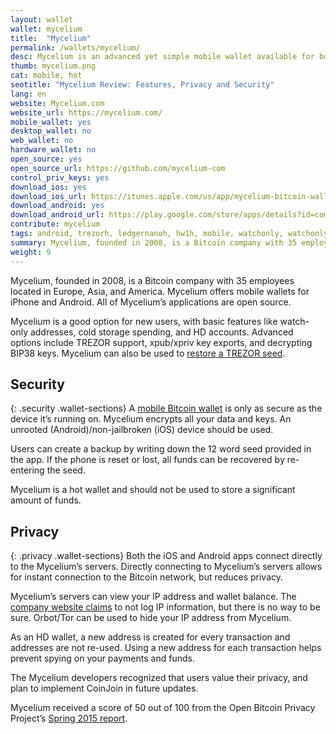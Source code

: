 ```yaml
---
layout: wallet
wallet: mycelium
title:  "Mycelium"
permalink: /wallets/mycelium/
desc: Mycelium is an advanced yet simple mobile wallet available for both Android and iOS devices and gives you full control of your private keys.
thumb: mycelium.png
cat: mobile, hot
seotitle: "Mycelium Review: Features, Privacy and Security"
lang: en
website: Mycelium.com
website_url: https://mycelium.com/
mobile_wallet: yes
desktop_wallet: no
web_wallet: no
hardware_wallet: no
open_source: yes
open_source_url: https://github.com/mycelium-com
control_priv_keys: yes
download_ios: yes
download_ios_url: https://itunes.apple.com/us/app/mycelium-bitcoin-wallet/id943912290?mt=8
download_android: yes
download_android_url: https://play.google.com/store/apps/details?id=com.mycelium.wallet
contribute: mycelium
tags: android, trezorh, ledgernanoh, hw1h, mobile, watchonly, watchonlyxpub, privatekeyimport, pincode, multiaccounts, hdwallet, customfee, bip38, bip39, hwh, coinapult, csspending, bip44, bip70
summary: Mycelium, founded in 2008, is a Bitcoin company with 35 employees located in Europe, Asia, and America. Mycelium offers mobile wallets for iPhone and Android. Mycelium is a good option for beginners, with features like watch-only addresses, cold storage spending, and HD accounts. Advanced features include TREZOR & Ledger support, xpub/xpriv key exports, and decrypting BIP38 keys. Mycelium can also restore hardware wallet seeds from TREZOR or Ledger. Mycelium is the most popular Bitcoin wallet on Android. 
weight: 9
---
```

Mycelium, founded in 2008, is a Bitcoin company with 35 employees located in Europe, Asia, and America. Mycelium offers mobile wallets for iPhone and Android. All of Mycelium’s applications are open source.

Mycelium is a good option for new users, with basic features like watch-only addresses, cold storage spending, and HD accounts. Advanced options include TREZOR support, xpub/xpriv key exports, and decrypting BIP38 keys. Mycelium can also be used to [restore a TREZOR seed](/kb/restore-trezor-seed-mycelium-android/).

## Security
{: .security .wallet-sections}
A [mobile Bitcoin wallet](/wallets/) is only as secure as the device it’s running on. Mycelium encrypts all your data and keys. An unrooted (Android)/non-jailbroken (iOS) device should be used.

Users can create a backup by writing down the 12 word seed provided in the app. If the phone is reset or lost, all funds can be recovered by re-entering the seed.

Mycelium is a hot wallet and should not be used to store a significant amount of funds.

## Privacy
{: .privacy .wallet-sections}
Both the iOS and Android apps connect directly to the Mycelium’s servers. Directly connecting to Mycelium’s servers allows for instant connection to the Bitcoin network, but reduces privacy.

Mycelium’s servers can view your IP address and wallet balance. The [company website claims](https://www.mycelium.com/wallet/FAQ.html#q019) to not log IP information, but there is no way to be sure. Orbot/Tor can be used to hide your IP address from Mycelium.

As an HD wallet, a new address is created for every transaction and addresses are not re-used. Using a new address for each transaction helps prevent spying on your payments and funds.

The Mycelium developers recognized that users value their privacy, and plan to implement CoinJoin in future updates.

Mycelium received a score of 50 out of 100 from the Open Bitcoin Privacy Project’s [Spring 2015 report](http://www.openbitcoinprivacyproject.org/2015/05/spring-2015-wallet-privacy-rating-report/).
